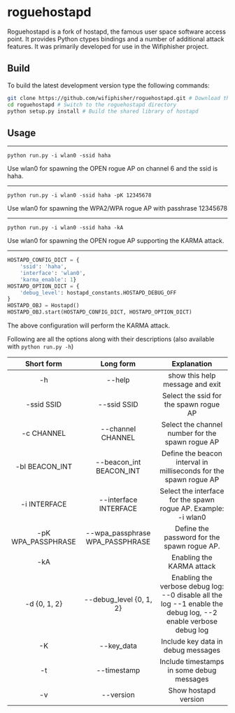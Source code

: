 # roguehostapd
Roguehostapd is a fork of hostapd, the famous user space software access point. It provides Python ctypes bindings and a number of additional attack features. It was primarily developed for use in the Wifiphisher project.

## Build

To build the latest development version type the following commands:
```bash
git clone https://github.com/wifiphisher/roguehostapd.git # Download the latest version
cd roguehostapd # Switch to the roguehostapd directory
python setup.py install # Build the shared library of hostapd
```

## Usage

***

```shell
python run.py -i wlan0 -ssid haha
```

Use wlan0 for spawning the OPEN rogue AP on channel 6 and the ssid is haha.

***

```shell
python run.py -i wlan0 -ssid haha -pK 12345678
```

Use wlan0 for spawning the WPA2/WPA rogue AP with passhrase 12345678

***

```shell
python run.py -i wlan0 -ssid haha -kA
```

Use wlan0 for spawning the OPEN rogue AP supporting the KARMA attack.

***

```python
HOSTAPD_CONFIG_DICT = {
    'ssid': 'haha',
    'interface': 'wlan0',
    'karma_enable': 1}
HOSTAPD_OPTION_DICT = {
    'debug_level': hostapd_constants.HOSTAPD_DEBUG_OFF
}
HOSTAPD_OBJ = Hostapd()
HOSTAPD_OBJ.start(HOSTAPD_CONFIG_DICT, HOSTAPD_OPTION_DICT)
```

The above configuration will perform the KARMA attack.

Following are all the options along with their descriptions (also available with `python run.py -h`)


| Short form | Long form | Explanation |
| :----------: | :---------: | :-----------: |
|-h | --help| show this help message and exit |
|-ssid SSID| --ssid SSID| Select the ssid for the spawn rogue AP|
|-c CHANNEL| --channel CHANNEL| Select the channel number for the spawn rogue AP|
|-bI BEACON_INT| --beacon_int BEACON_INT| Define the beacon interval in milliseconds for the spawn rogue AP|
|-i INTERFACE| --interface INTERFACE| Select the interface for the spawn rogue AP. Example: -i wlan0|
|-pK WPA_PASSPHRASE| --wpa_passphrase WPA_PASSPHRASE| Define the password for the spawn rogue AP.|
|-kA|| Enabling the KARMA attack|
|-d {0, 1, 2}|--debug_level {0, 1, 2}| Enabling the verbose debug log: --0 disable all the log --1 enable the debug log, --2 enable verbose debug log|
|-K|--key_data|Include key data in debug messages|
|-t|--timestamp|Include timestamps in some debug messages|
|-v|--version|Show hostapd version|
